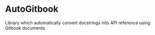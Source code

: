 # AutoGitbook
Library which automatically convert docstrings into API reference using Gitbook documents.
